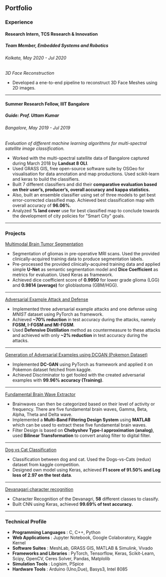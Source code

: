 ## Portfolio
### Experience
#### Research Intern, TCS Research & Innovation 
##### Team Member, Embedded Systems and Robotics
###### Kolkata, May 2020 - Jul 2020
*3D Face Reconstruction*
- Developed a ene-to-end pipeline to reconstruct 3D Face Meshes using 2D images.

---
#### Summer Research Fellow, IIIT Bangalore 
##### Guide: Prof. Uttam Kumar
###### Bangalore, May 2019 - Jul 2019                                 
*Evaluation of different machine learning algorithms for multi-spectral satellite image classification.*
- Worked with the multi-spectral satellite data of Bangalore captured during March 2018 by **Landsat 8 OLI**.
- Used GRASS GIS, free open-source software suite by OSGeo for visualisation for data annotation and map productions. Used scikit-learn and keras to build the classifiers. 
- Built 7 different classifiers and did their **comparative evaluation based on their user’s, producer’s, overall accuracy and kappa statistics.** 
- Also, built an ensemble classifier using set of three models to get best error-corrected classified map. Achieved best classification map with overall accuracy of **96.06%**.
- Analyzed **% land cover** use for best classified map to conclude towards the development of city policies for "Smart City" goals.

---
### Projects
[Multimodal Brain Tumor Segmentation](/Multimodal-Brain-Tumor-Segmentation)
- Segmentation of gliomas in pre-operative MRI scans. Used the provided clinically-acquired training data to produce segmentation labels.
- Pre-processed the provided clinically-acquired training data and applied simple **U-Net** as semantic segmentation model and **Dice Coefficient** as metrics for evaluation. Used Keras 
as framework.
- Achieved dice coefficient score of **0.9950** for lower grade glioma (LGG) and **0.9814 (average)** for glioblastoma (GBM/HGG).

---
[Adversarial Example Attack and Defense](/Adversarial-Example-Attack-and-Defense)
- Implemented three adversarial example attacks and one defense using *MNIST* dataset using PyTorch as framework.
- Achieved **~70% reduction** in test accuracy during the attacks, namely **FGSM, I-FGSM and MI-FGSM**.
- Used **Defensive Distillation** method as countermeasure to these attacks and achieved with only **~2% reduction** in test accuracy during the attacks.

---
[Generation of Adversarial Examples using DCGAN (Pokemon Dataset)](/Adversarial-Examples-of-Pokemon)
- Implemented **DC-GAN** using PyTorch as framework and applied it on Pokemon dataset fetched from kaggle.
- Achieved Discriminator to get fooled with the created adversarial examples with **99.96% accuracy (Training)**.

---
[Fundamental Brain Wave Extractor](/Fundamental-Brain-Waves-Extractor)
- Brainwaves can then be categorized based on their level of activity or frequency. There are five fundamental brain waves, Gamma, Beta, Alpha, Theta and Delta wave.
- Implemented a **Multi-Band Filtering Design System** using **MATLAB** which can be used to extract these five fundamental brain waves. 
- Filter Design is based on **Chebyshev Type-I approximation (analog)**, used **Bilinear Transformation** to convert analog filter to digital filter.

---
[Dog vs Cat Classification](https://www.kaggle.com/arya791/kernel6fb4bf1ec6)
- Classification between dog and cat. Used the Dogs-vs-Cats (redux) dataset from kaggle competition.
- Designed own model using Keras, achieved **F1 score of 91.50% and Log loss of 2.97 on the test data**. 

---
[Devanagari character recognition](https://github.com/as791/Devanagari-character-recognition)
- Character Recognition of the Devanagri, **58** different classes to classify.
- Built CNN using Keras, achieved **99.69% of test accuracy.**

---
### Technical Profile
- **Programming Languages** : C, C++, Python
- **Web Applications** : Jupyter Notebook, Google Colaboratory, Kaggle Kernel
- **Software Suites** : MeshLab, GRASS GIS, MATLAB & Simulink, Vivado
- **Frameworks and Libraries** : PyTorch, Tensorflow, Keras, Scikit-Learn, Scipy, OpenCV, Ceres Solver, Pandas, Matplolib
- **Simulation Tools** : Logisim, PSpice
- **Hardware Tools** : Arduino (Uno,Due), Basys3, Intel 8085

